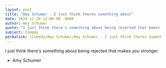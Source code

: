 ```yaml
---
layout: post
title: "Amy Schumer - I just think theres something about"
date: 2024-12-28 12:00:00 -0000
author: Amy Schumer
quote: "I just think there's something about being rejected that makes you stronger."
subject: Comedy
permalink: /Comedy/Amy Schumer/Amy Schumer - I just think theres something about
---
```


I just think there's something about being rejected that makes you stronger.

- Amy Schumer
